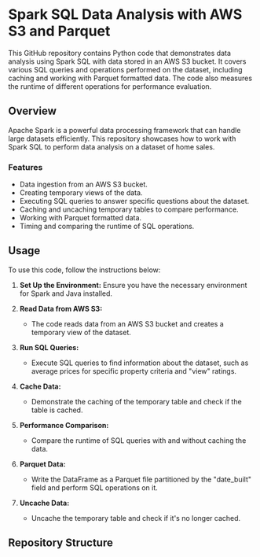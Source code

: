 # Spark SQL Data Analysis with AWS S3 and Parquet

This GitHub repository contains Python code that demonstrates data analysis using Spark SQL with data stored in an AWS S3 bucket. It covers various SQL queries and operations performed on the dataset, including caching and working with Parquet formatted data. The code also measures the runtime of different operations for performance evaluation.

## Overview

Apache Spark is a powerful data processing framework that can handle large datasets efficiently. This repository showcases how to work with Spark SQL to perform data analysis on a dataset of home sales.

### Features

- Data ingestion from an AWS S3 bucket.
- Creating temporary views of the data.
- Executing SQL queries to answer specific questions about the dataset.
- Caching and uncaching temporary tables to compare performance.
- Working with Parquet formatted data.
- Timing and comparing the runtime of SQL operations.

## Usage

To use this code, follow the instructions below:

1. **Set Up the Environment:** Ensure you have the necessary environment for Spark and Java installed.

2. **Read Data from AWS S3:**
   - The code reads data from an AWS S3 bucket and creates a temporary view of the dataset.

3. **Run SQL Queries:**
   - Execute SQL queries to find information about the dataset, such as average prices for specific property criteria and "view" ratings.

4. **Cache Data:**
   - Demonstrate the caching of the temporary table and check if the table is cached.

5. **Performance Comparison:**
   - Compare the runtime of SQL queries with and without caching the data.

6. **Parquet Data:**
   - Write the DataFrame as a Parquet file partitioned by the "date_built" field and perform SQL operations on it.

7. **Uncache Data:**
   - Uncache the temporary table and check if it's no longer cached.

## Repository Structure
